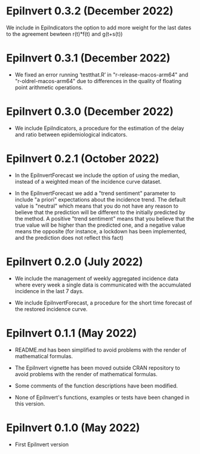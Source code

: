 # EpiInvert 0.3.2 (December 2022)

We include in EpiIndicators the option to add more weight for the last dates to
the agreement bewteen r(t)*f(t) and g(t+s(t))

# EpiInvert 0.3.1 (December 2022)

* We fixed an error running ‘testthat.R’ in "r-release-macos-arm64" and 
"r-oldrel-macos-arm64"  due to  differences in the quality of floating point 
arithmetic operations. 

# EpiInvert 0.3.0 (December 2022)

* We include EpiIndicators, a procedure for the estimation of the delay and ratio between epidemiological indicators.

# EpiInvert 0.2.1 (October 2022)

* In the EpiInvertForecast we include the option of using the median, instead of
a weighted mean of the incidence curve dataset. 

* In the EpiInvertForecast we add a "trend sentiment" parameter to 
include "a priori" expectations about the incidence trend. The default value is 
"neutral" which means that you do not have any reason to believe that the prediction 
will be different to the initially predicted by the method. A positive "trend sentiment" 
means that you believe that the true value will be higher than the predicted one, 
and a negative value means the opposite (for instance, a lockdown has been implemented, 
and the prediction does not reflect this fact)

# EpiInvert 0.2.0 (July 2022)

* We include the management of weekly aggregated incidence data where every 
week a single data is communicated with the accumulated incidence in the last 7 days. 

* We include EpiInvertForecast, a procedure for the short time forecast of the 
restored incidence curve.

# EpiInvert 0.1.1 (May 2022)

* README.md has been simplified to avoid problems with the render of mathematical 
formulas.

* The EpiInvert vignette has been moved outside CRAN repository to avoid problems 
with the render of mathematical formulas.

* Some comments of the function descriptions have been modified.

* None of EpiInvert's functions, examples or tests have been changed in this version.

# EpiInvert 0.1.0 (May 2022)

* First EpiInvert version